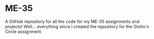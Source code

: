# ME-35
A GitHub repository for all the code for my ME-35 assignments and projects!
Well... everything since I created the repository for the Giotto's Circle assignment.

